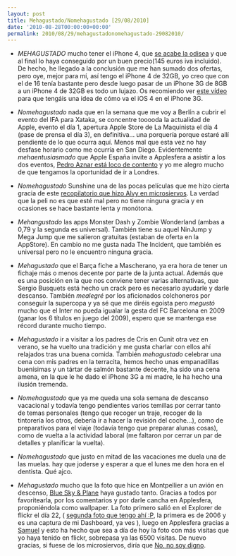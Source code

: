 ```yaml
---
layout: post
title: Mehagustado/Nomehagustado [29/08/2010]
date: '2010-08-28T00:00:00+00:00'
permalink: 2010/08/29/mehagustadonomehagustado-29082010/
---
```

- *MEHAGUSTADO* mucho tener el iPhone 4, que [se acabe la odisea](http://resistancefutile.com/2010/08/24/fin-de-la-odisea-por-el-iphone-4/) y que al final lo haya conseguido por un buen precio(145 euros iva incluido). De hecho, he llegado a la conclusión que me han sumado dos ofertas, pero oye, mejor para mí, así tengo el iPhone 4 de 32GB, yo creo que con el de 16 tenía bastante pero desde luego pasar de un iPhone 3G de 8GB a un iPhone 4 de 32GB es todo un lujazo. Os recomiendo ver [este vídeo](http://www.youtube.com/watch?v=Pdk2cJpSXLg&feature=player_embedded) para que tengáis una idea de cómo va el iOS 4 en el iPhone 3G.

- *Nomehagustado* nada que en la semana que me voy a Berlín a cubrir el evento del IFA para Xataka, se concentre tooooda la actualidad de Apple, evento el día 1, apertura Apple Store de La Maquinista el día 4 (pase de prensa el día 3), en definitiva... una porquería porque estaré allí pendiente de lo que ocurra aquí. Menos mal que esta vez no hay desfase horario como me ocurría en San Diego. Evidentemente *mehaentusiasmado* que Apple España invite a Applesfera a asistir a los dos eventos, [Pedro Aznar está loco de contento](http://cuatrodoce.com/2010/08/27/una-semana-emocionante/) y yo me alegro mucho de que tengamos la oportunidad de ir a Londres.

- *Nomehagustado* Sunshine una de las pocas películas que me hizo cierta gracia de este [recopilatorio que hizo Alvy en microsiervos](http://www.microsiervos.com/archivo/peliculas-tv/10-peliculas-ciencia-ficcion.html). La verdad que la peli no es que esté mal pero no tiene ninguna gracia y en ocasiones se hace bastante lenta y monótona.

- *Mehangustado* las apps Monster Dash y Zombie Wonderland (ambas a 0,79 y la segunda es universal). También tiene su aquel NinJump y Mega Jump que me salieron gratuitas (estaban de oferta en la AppStore). En cambio no me gusta nada The Incident, que también es universal pero no le encuentro ninguna gracia.

- *Mehagustado* que el Barça fiche a Mascherano, ya era hora de tener un fichaje más o menos decente por parte de la junta actual. Además que es una posición en la que nos conviene tener varias alternativas, que Sergio Busquets está hecho un crack pero es necesario ayudarle y darle descanso. También *mealegré* por los aficionados colchoneros por conseguir la supercopa y ya sé que me diréis egoísta pero *megustó* mucho que el Inter no pueda igualar la gesta del FC Barcelona en 2009 (ganar los 6 títulos en juego del 2009), espero que se mantenga ese récord durante mucho tiempo.

- *Mehagustado* ir a visitar a los padres de Cris en Cunit otra vez en verano, se ha vuelto una tradición y me gusta charlar con ellos ahí relajados tras una buena comida. También *mehagustado* celebrar una cena con mis padres en la terracita, hemos hecho unas empanadillas buenísimas y un tártar de salmón bastante decente, ha sido una cena amena, en la que le he dado el iPhone 3G a mi madre, le ha hecho una ilusión tremenda.

- *Nomehagustado* que ya me queda una sola semana de descanso vacacional y todavía tengo pendientes varios temillas por cerrar tanto de temas personales (tengo que recoger un traje, recoger de la tintorería los otros, debería ir a hacer la revisión del coche...), como de preparativos para el viaje (todavía tengo que preparar alunas cosas), como de vuelta a la actividad laboral (me faltaron por cerrar un par de detalles y planificar la vuelta).

- *Nomehagustado* que justo en mitad de las vacaciones me duela una de las muelas. hay que joderse y esperar a que el lunes me den hora en el dentista. Qué ajco.

- *Mehagustado* mucho que la foto que hice en Montpellier a un avión en descenso, [Blue Sky & Plane](http://www.flickr.com/photos/savior1980/4916635165/) haya gustado tanto. Gracias a todos por favoritearla, por los comentarios y por darle cancha en Applesfera, proponiéndola como wallpaper. La foto primero salió en el Explorer de flickr el día 22, ( [segunda foto que tengo ahí :P](http://bighugelabs.com/scout.php?username=savior1980&sort=date&year=0), la primera es de 2006 y es una captura de mi Dashboard, ya ves ), luego en Applesfera gracias a [Samuel](http://sopmacsl.com) y esto ha hecho que sea a día de hoy la foto con más visitas que yo haya tenido en flickr, sobrepasa ya las 6500 visitas. De nuevo gracias, si fuese de los microsiervos, diría que [No, no soy digno](http://www.microsiervos.com/archivo/frases-citas/cita-no-somos-dignos.html). 
